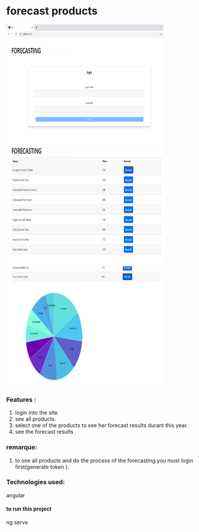 # forecast products



<p align="justify">

<img src="https://github.com/architectureLogiciel/forecastui/blob/main/login%20page.PNG" width="420" height="320" />

<img src="https://github.com/architectureLogiciel/forecastui/blob/main/table%20products.PNG" width="420" height="320" />

<img src="https://github.com/architectureLogiciel/forecastui/blob/main/forecast%20result.PNG" width="420" height="320" />
</p>

### Features :
1. login into the site.
2. see all products.
3. select one of the products to see her forecast results durant this year.
4. see the forecast results .

### remarque:
1. to see all products and do the process of the forecasting you must login first(generate token ).


### Technologies used: 
angular 
#### to run this project 
ng serve 
